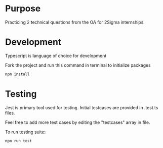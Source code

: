 # Purpose
Practicing 2 technical questions from the OA for 2Sigma internships.

# Development
Typescript is language of choice for development

Fork the project and run this command in terminal to initialize packages
```bash
npm install
```
# Testing
Jest is primary tool used for testing. Initial testcases are provided in .test.ts files.

Feel free to add more test cases by editing the "testcases" array in file.

To run testing suite:

```bash
npm run test
```
